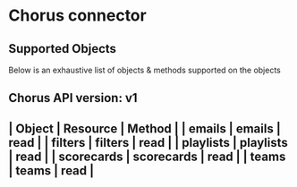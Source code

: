 # Chorus connector


## Supported Objects 
Below is an exhaustive list of objects & methods supported on the objects

Chorus API version: v1
----------------------------------------------------
| Object           | Resource         | Method     |
| emails           | emails           | read       |
| filters          | filters          | read       |
| playlists        | playlists        | read       |
| scorecards       | scorecards       | read       |
| teams            | teams            | read       |
----------------------------------------------------